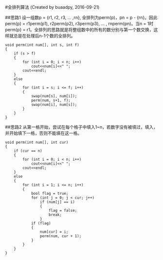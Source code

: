 #全排列算法
(Created by buaadpy, 2016-09-21)

##思路1
设一组数p = {r1, r2, r3, ... ,rn}, 全排列为perm(p)，pn = p - {rn}。因此perm(p) = r1perm(p1), r2perm(p2), r3perm(p3), ... , rnperm(pn)。当n = 1时perm(p} = r1。全排列的思路就是将整组数中的所有的数分别与第一个数交换，这样就总是在处理后n-1个数的全排列。  

    void perm(int num[], int s, int f)
    {
        if (s > f)
        {
            for (int i = 0; i < n; i++)
                cout<<num[i]<<" ";
            cout<<endl;
        }
        else
        {
            for (int i = s; i <= f; i++)
            {
                swap(num[s], num[i]);
                perm(num, s+1, f);
                swap(num[i], num[s]);
            }
        }
    }

##思路2
从第一格开始，尝试在每个格子中填入1~n，若数字没有被填过，填入，并开始填下一格，否则不能填在这一格。

    void perm(int num[], int cur)
    {
        if (cur == n)
        {
            for (int i = 0; i < n; i++)
                cout<<num[i]<<" ";
            cout<<endl;
        }
        else
        {
            for (int i = 1; i <= n; i++)
            {
                bool flag = true;
                for (int j = 0; j < cur; j++)
                    if (num[j] == i)
                    {
                        flag = false;
                        break;
                    }
                if (flag)
                {
                    num[cur] = i;
                    perm(num, cur + 1);
                }
            }
        }
    }